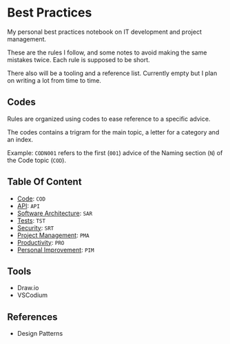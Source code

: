 # Best Practices

My personal best practices notebook on IT development and project management.

These are the rules I follow, and some notes to avoid making the same mistakes twice. Each rule is supposed to be short.

There also will be a tooling and a reference list. Currently empty but I plan on writing a lot from time to time.

## Codes

Rules are organized using codes to ease reference to a specific advice.

The codes contains a trigram for the main topic, a letter for a category and an index.

Example: `CODN001` refers to the first (`001`) advice of the Naming section (`N`) of the Code topic (`COD`).

## Table Of Content

<!-- Topics -> Category -> Rule -->

- [Code](./code.md): `COD`
- [API](./api.md): `API`
- [Software Architecture](./software_architecture.md): `SAR`
- [Tests](./tests.md): `TST`
- [Security](./security.md): `SRT`
- [Project Management](./project_management.md): `PMA`
- [Productivity](./productivity.md): `PRO`
- [Personal Improvement](./personal_improvement.md): `PIM`

## Tools

- Draw.io
- VSCodium

<!-- TODO: Lister plusieurs spécifiques pour augmener notre productivité -->

## References

<!-- TODO: Lister les chaines YT et livres -->

- Design Patterns


<!-- TODO: Add a "next topic" at the en of each file to keep the reader reading -->
